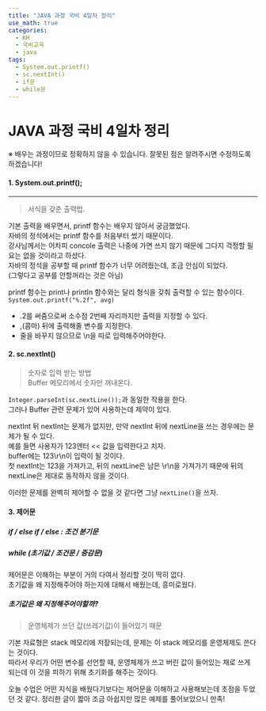 ```yaml
---
title: "JAVA 과정 국비 4일차 정리"
use_math: true
categories:
  - KH
  - 국비교육
  - java
tags:
  - System.out.printf()
  - sc.nextInt()
  - if문
  - while문
---
```



# JAVA 과정 국비 4일차 정리  
※ 배우는 과정이므로 정확하지 않을 수 있습니다. 잘못된 점은 알려주시면 수정하도록 하겠습니다!  




#### 1. System.out.printf();  
---

> 서식을 갖춘 출력법.  

기본 출력을 배우면서, printf 함수는 배우지 않아서 궁금했었다.  
자바의 정석에서는 printf 함수를 처음부터 썼기 때문이다.  
강사님께서는 어차피 concole 출력은 나중에 가면 쓰지 않기 때문에 그다지 걱정할 필요는 없을 것이라고 하셨다.  
자바의 정석을 공부할 때 printf 함수가 너무 어려웠는데, 조금 안심이 되었다.  
(그렇다고 공부를 안할꺼라는 것은 아님)  



printf 함수는 print나 println 함수와는 달리 형식을 갖춰 출력할 수 있는 함수이다.  
`System.out.printf("%.2f", avg)` 

+ .2를 써줌으로써 소수점 2번째 자리까지만 출력을 지정할 수 있다.  
+ ,(콤마) 뒤에 출력해줄 변수를 지정한다.  
+ 줄을 바꾸지 않으므로 \n을 따로 입력해주어야한다.  




#### 2. sc.nextInt()  

> 숫자로 입력 받는 방법  
> Buffer 메모리에서 숫자만 꺼내온다.  

`Integer.parseInt(sc.nextLine());`과 동일한 작용을 한다.  
그러나 Buffer 관련 문제가 있어 사용하는데 제약이 있다.  



nextInt 뒤 nextInt는 문제가 없지만, 만약 nextInt 뒤에 nextLine을 쓰는 경우에는 문제가 될 수 있다.  
예를 들면 사용자가 123엔터 << 값을 입력한다고 치자.  
buffer에는 123\r\n이 입력이 될 것이다.  
첫 nextInt는 123을 가져가고, 뒤의 nextLine은 남은 \r\n을 가져가기 때문에 뒤의 nextLine은 제대로 동작하지 않을 것이다.  



이러한 문제를 완벽히 제어할 수 없을 것 같다면 그냥 `nextLine()`을 쓰자.  



#### 3. 제어문  

##### if / else if / else : 조건 분기문 
##### while (초기값 / 조건문 / 증감문)

제어문은 이해하는 부분이 거의 다여서 정리할 것이 딱히 없다.  
초기값을 왜 지정해주어야 하는지에 대해서 배웠는데, 흥미로웠다.  

##### 초기값은 왜 지정해주어야할까?

> 운영체제가 쓰던 값(쓰레기값)이 들어있기 때문

기본 자료형은 stack 메모리에 저장되는데, 문제는 이 stack 메모리를 운영체제도 쓴다는 것이다.  
따라서 우리가 어떤 변수를 선언할 때, 운영체제가 쓰고 버린 값이 들어있는 채로 쓰게 되는데 이 것을 피하기 위해 초기화를 해주는 것이다.  



오늘 수업은 어떤 지식을 배웠다기보다는 제어문을 이해하고 사용해보는데 초점을 두었던 것 같다.  정리한 글이 짧아 조금 아쉽지만 많은 예제를 풀어보았으니 만족!  